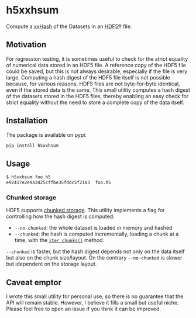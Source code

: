 # h5xxhsum
Compute a [xxHash](https://xxhash.com) of the Datasets in an [HDF5®](https://www.hdfgroup.org/solutions/hdf5/) file.

## Motivation

For regression testing, it is sometimes useful to check for the strict equality of numerical data stored in an HDF5 file.
A reference copy of the HDF5 file could be saved, but this is not always desirable, especially if the file is very large.
Computing a hash digest of the HDF5 file itself is not possible because, for various reasons, HDF5 files are not byte-for-byte identical, even if the stored data is the same.
This small utility computes a hash digest of the datasets stored in the HDF5 files, thereby enabling an easy check for strict equality without the need to store a complete copy of the data itself.

## Installation

The package is available on pypi:
```bash
pip install h5xxhsum
```

## Usage

```bash
$ h5xxhsum foo.h5
e92417e2e9a3425cffbe35fddc5f21a3  foo.h5
```

### Chunked storage

HDF5 supports [chunked storage](https://docs.h5py.org/en/stable/high/dataset.html#chunked-storage).
This utility implements a flag for controlling how the hash digest is computed:

- `--no-chunked`: the whole dataset is loaded in memory and hashed
- `--chunked`: the hash is computed incrementally, loading a chunk at a time, with the [`iter_chunks()`](https://docs.h5py.org/en/stable/high/dataset.html#h5py.Dataset.iter_chunks) method.

`--chunked` is faster, but the hash digest depends not only on the data itself but also on the chunk size/layout.
On the contrary `--no-chunked` is slower but idependent on the storage layout.

## Caveat emptor

I wrote this small utility for personal use, so there is no guarantee that the API will remain stable.
However, I believe it fills a small but useful niche.
Please feel free to open an issue if you think it can be improved.
